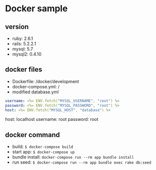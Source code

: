 # Docker sample

## version
- ruby: 2.6.1
- rails: 5.2.2.1
- mysql: 5.7
- mysql2: 0.4.10

## docker files
- Dockerfile: /docker/development
- docker-compose.yml: /
- modified database.yml

```database.yml
username: <%= ENV.fetch("MYSQL_USERNAME", "root") %>
password: <%= ENV.fetch("MYSQL_PASSWORD", "root") %>
host: <%= ENV.fetch("MYSQL_HOST", "database") %>
```
host: localhost
username: root
password: root


## docker command
- build: `$ docker-compose build`
- start app: `$ docker-compose up`
- bundle install: `docker-compose run --rm app bundle install`
- run seed: `$ docker-compose run --rm app bundle exec rake db:seed`